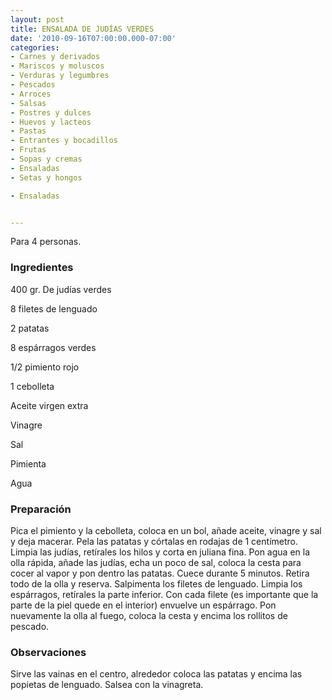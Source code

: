 ```yaml
---
layout: post
title: ENSALADA DE JUDÍAS VERDES
date: '2010-09-16T07:00:00.000-07:00'
categories:
- Carnes y derivados
- Mariscos y moluscos
- Verduras y legumbres
- Pescados
- Arroces
- Salsas
- Postres y dulces
- Huevos y lacteos
- Pastas
- Entrantes y bocadillos
- Frutas
- Sopas y cremas
- Ensaladas
- Setas y hongos

- Ensaladas


---
```


Para 4 personas.

<h3>Ingredientes</h3>

400 gr. De judías verdes

8 filetes de lenguado

2 patatas

8 espárragos verdes

1/2 pimiento rojo

1 cebolleta

Aceite virgen extra

Vinagre

Sal

Pimienta

Agua

<h3>Preparación</h3>

Pica el pimiento y la cebolleta, coloca en un bol, añade aceite, vinagre y sal y deja macerar. Pela las patatas y córtalas en rodajas de 1 centímetro. Limpia las judías, retírales los hilos y corta en juliana fina. Pon agua en la olla rápida, añade las judías, echa un poco de sal, coloca la cesta para cocer al vapor y pon dentro las patatas. Cuece durante 5 minutos. Retira todo de la olla y reserva. Salpimenta los filetes de lenguado. Limpia los espárragos, retírales la parte inferior. Con cada filete (es importante que la parte de la piel quede en el interior) envuelve un espárrago. Pon nuevamente la olla al fuego, coloca la cesta y encima los rollitos de pescado.

<h3>Observaciones</h3>

Sirve las vainas en el centro, alrededor coloca las patatas y encima las popietas de lenguado. Salsea con la vinagreta.

